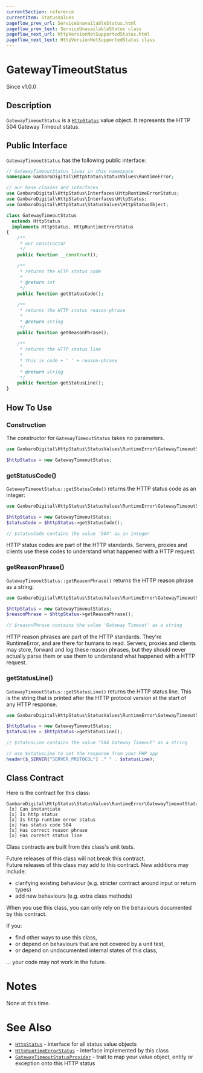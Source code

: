 ```yaml
---
currentSection: reference
currentItem: StatusValues
pageflow_prev_url: ServiceUnavailableStatus.html
pageflow_prev_text: ServiceUnavailableStatus class
pageflow_next_url: HttpVersionNotSupportedStatus.html
pageflow_next_text: HttpVersionNotSupportedStatus class
---
```


# GatewayTimeoutStatus

<div class="callout info">
Since v1.0.0
</div>

## Description

`GatewayTimeoutStatus` is a [`HttpStatus`](../Interfaces/HttpStatus.html) value object. It represents the HTTP 504 Gateway Timeout status.

## Public Interface

`GatewayTimeoutStatus` has the following public interface:

```php
// GatewayTimeoutStatus lives in this namespace
namespace GanbaroDigital\HttpStatus\StatusValues\RuntimeError;

// our base classes and interfaces
use GanbaroDigital\HttpStatus\Interfaces\HttpRuntimeErrorStatus;
use GanbaroDigital\HttpStatus\Interfaces\HttpStatus;
use GanbaroDigital\HttpStatus\StatusValues\HttpStatusObject;

class GatewayTimeoutStatus
  extends HttpStatus
  implements HttpStatus, HttpRuntimeErrorStatus
{
    /**
     * our constructor
     */
    public function __construct();

    /**
     * returns the HTTP status code
     *
     * @return int
     */
    public function getStatusCode();

    /**
     * returns the HTTP status reason-phrase
     *
     * @return string
     */
    public function getReasonPhrase();

    /**
     * returns the HTTP status line
     *
     * this is code + ' ' + reason-phrase
     *
     * @return string
     */
    public function getStatusLine();
}
```

## How To Use

### Construction

The constructor for `GatewayTimeoutStatus` takes no parameters.

```php
use GanbaroDigital\HttpStatus\StatusValues\RuntimeError\GatewayTimeoutStatus;

$httpStatus = new GatewayTimeoutStatus;
```

### getStatusCode()

`GatewayTimeoutStatus::getStatusCode()` returns the HTTP status code as an integer:

```php
use GanbaroDigital\HttpStatus\StatusValues\RuntimeError\GatewayTimeoutStatus;

$httpStatus = new GatewayTimeoutStatus;
$statusCode = $httpStatus->getStatusCode();

// $statusCode contains the value '504' as an integer
```

HTTP status codes are part of the HTTP standards. Servers, proxies and clients use these codes to understand what happened with a HTTP request.

### getReasonPhrase()

`GatewayTimeoutStatus::getReasonPhrase()` returns the HTTP reason phrase as a string:

```php
use GanbaroDigital\HttpStatus\StatusValues\RuntimeError\GatewayTimeoutStatus;

$httpStatus = new GatewayTimeoutStatus;
$reasonPhrase = $httpStatus->getReasonPhrase();

// $reasonPhrase contains the value 'Gateway Timeout' as a string
```

HTTP reason phrases are part of the HTTP standards. They're RuntimeError, and are there for humans to read. Servers, proxies and clients may store, forward and log these reason phrases, but they should never actually parse them or use them to understand what happened with a HTTP request.

### getStatusLine()

`GatewayTimeoutStatus::getStatusLine()` returns the HTTP status line. This is the string that is printed after the HTTP protocol version at the start of any HTTP response.

```php
use GanbaroDigital\HttpStatus\StatusValues\RuntimeError\GatewayTimeoutStatus;

$httpStatus = new GatewayTimeoutStatus;
$statusLine = $httpStatus->getStatusLine();

// $statusLine contains the value "504 Gateway Timeout" as a string

// use $statusLine to set the response from your PHP app
header($_SERVER["SERVER_PROTOCOL"] ." " . $statusLine);
```

## Class Contract

Here is the contract for this class:

    GanbaroDigital\HttpStatus\StatusValues\RuntimeError\GatewayTimeoutStatus
     [x] Can instantiate
     [x] Is http status
     [x] Is http runtime error status
     [x] Has status code 504
     [x] Has correct reason phrase
     [x] Has correct status line

Class contracts are built from this class's unit tests.

<div class="callout success">
Future releases of this class will not break this contract.
</div>

<div class="callout info" markdown="1">
Future releases of this class may add to this contract. New additions may include:

* clarifying existing behaviour (e.g. stricter contract around input or return types)
* add new behaviours (e.g. extra class methods)
</div>

<div class="callout warning" markdown="1">
When you use this class, you can only rely on the behaviours documented by this contract.

If you:

* find other ways to use this class,
* or depend on behaviours that are not covered by a unit test,
* or depend on undocumented internal states of this class,

... your code may not work in the future.
</div>

# Notes

None at this time.

# See Also

* [`HttpStatus`](../Interfaces/HttpStatus.html) - interface for all status value objects
* [`HttpRuntimeErrorStatus`](../Interfaces/HttpRuntimeErrorStatus.html) - interface implemented by this class
* [`GatewayTimeoutStatusProvider`](../StatusProviders/GatewayTimeoutStatusProvider.html) - trait to map your value object, entity or exception onto this HTTP status
